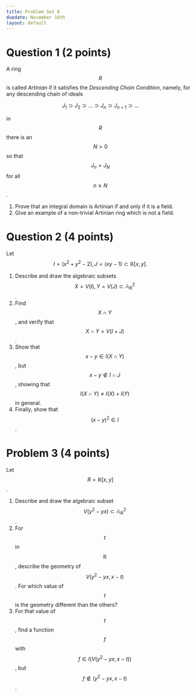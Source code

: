 ```yaml
---
title: Problem Set 6
duedate: November 16th
layout: default
---
```

Question 1 (2 points)
===

A ring $$R$$ is called *Artinian* if it satisfies the *Descending Chain Condition*, namely, for any descending chain of ideals

$$J_1\supset J_2\supset\dots\supset J_n\supset J_{n+1}\supset \dots$$

in $$R$$ there is an $$N>0$$ so that $$J_n=J_N$$ for all $$n\geq N$$.

1.  Prove that an integral domain is Artinian if and only if it is a field.
2. Give an example of a non-trivial Artinian ring which is not a field.


Question 2 (4 points)
=======

Let $$I=(x^2+y^2-2), J=(xy-1)\subset \mathbb{R}[x,y].$$

1. Describe and draw the algebraic subsets $$X=V(I), Y=V(J)\subset\mathbb{A}_\mathbb{R}^2$$.
2. Find $$X\cap Y$$, and verify that $$X\cap Y=V(I+J)$$.  
3. Show that $$x-y\in I(X\cap Y)$$, but $$x-y\notin I\cap J$$, showing that $$I(X\cap Y)\neq I(X)+I(Y)$$ in general.
4. Finally, show that $$(x-y)^2\in I$$.

Problem 3 (4 points)
====

Let $$R=\mathbb{R}[x,y]$$.  

1. Describe and draw the algebraic subset $$V(y^2-yx)\subset \mathbb{A}^2_\mathbb{R}$$.  
2. For $$t$$ in $$\mathbb{R}$$, describe the geometry of $$V(y^2-yx, x-t)$$.  For which value of $$t$$ is the geometry different than the others?
3. For that value of $$t$$, find a function $$f$$ with $$f\in I(V(y^2-yx,x-t))$$, but $$f\notin (y^2-yx, x-t)$$.
